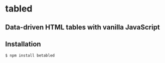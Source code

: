 # tabled
Data-driven HTML tables with vanilla JavaScript
---
## Installation
```
$ npm install betabled
```
